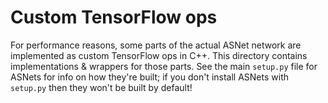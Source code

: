 # Custom TensorFlow ops

For performance reasons, some parts of the actual ASNet network are implemented
as custom TensorFlow ops in C++. This directory contains implementations &
wrappers for those parts. See the main `setup.py` file for ASNets for info on
how they're built; if you don't install ASNets with `setup.py` then they won't
be built by default!
